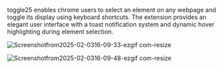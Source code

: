 toggle25 enables chrome users to select an element on any webpage and toggle its display using keyboard shortcuts. 
The extension provides an elegant user interface with a toast notification system and dynamic hover highlighting during element selection.

![Screenshotfrom2025-02-0316-09-33-ezgif com-resize](https://github.com/user-attachments/assets/93fafd79-f6e5-4747-93e7-8dfb7859d364)

![Screenshotfrom2025-02-0316-09-48-ezgif com-resize](https://github.com/user-attachments/assets/7f952799-e4d7-4717-bd74-c4f2d0a2c494)

